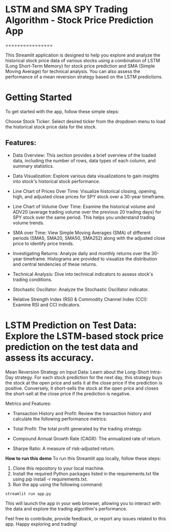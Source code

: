 # LSTM and SMA SPY Trading Algorithm - Stock Price Prediction App
================

This Streamlit application is designed to help you explore and analyze the historical stock price data of various stocks using a combination of LSTM (Long Short-Term Memory) for stock price prediction and SMA (Simple Moving Average) for technical analysis. You can also assess the performance of a mean reversion strategy based on the LSTM predictions.


# Getting Started
To get started with the app, follow these simple steps:

Choose Stock Ticker: Select desired ticker from the dropdown menu to load the historical stock price data for the stock.


## Features:
- Data Overview: This section provides a brief overview of the loaded data, including the number of rows, data types of each column, and summary statistics.
  
- Data Visualization: Explore various data visualizations to gain insights into stock's historical stock performance.
  
- Line Chart of Prices Over Time: Visualize historical closing, opening, high, and adjusted close prices for SPY stock over a 30-year timeframe.
  
- Line Chart of Volume Over Time: Examine the historical volume and ADV20 (average trading volume over the previous 20 trading days) for SPY stock over the same period. This helps you understand trading volume trends.
  
- SMA over Time: View Simple Moving Averages (SMA) of different periods (SMA5, SMA20, SMA50, SMA252) along with the adjusted close price to identify price trends.
  
- Investigating Returns: Analyze daily and monthly returns over the 30-year timeframe. Histograms are provided to visualize the distribution and central tendencies of these returns.
  
- Technical Analysis: Dive into technical indicators to assess stock's trading conditions.
 
- Stochastic Oscillator: Analyze the Stochastic Oscillator indicator.
  
- Relative Strength Index (RSI) & Commodity Channel Index (CCI): Examine RSI and CCI indicators.


# LSTM Prediction on Test Data: Explore the LSTM-based stock price prediction on the test data and assess its accuracy.

Mean Reversion Strategy on Input Data: Learn about the Long-Short Intra-Day strategy. For each stock prediction for the next day, this strategy buys the stock at the open price and sells it at the close price if the prediction is positive. Conversely, it short-sells the stock at the open price and closes the short-sell at the close price if the prediction is negative.

Metrics and Features:
- Transaction History and Profit: Review the transaction history and calculate the following performance metrics:

- Total Profit: The total profit generated by the trading strategy.

- Compound Annual Growth Rate (CAGR): The annualized rate of return.

- Sharpe Ratio: A measure of risk-adjusted return.


**How to run this demo**
To run this Streamlit app locally, follow these steps:

1. Clone this repository to your local machine.
2. Install the required Python packages listed in the requirements.txt file using pip install -r requirements.txt.
3. Run the app using the following command: 
~~~~~~~~~~~~~~~~~~~~~~~~~~~~~~~~~~~~~~~~~~~~~~~~~~~~~~~~~~~~~~~~~~~~~~~~~~~~~~~~
streamlit run app.py
~~~~~~~~~~~~~~~~~~~~~~~~~~~~~~~~~~~~~~~~~~~~~~~~~~~~~~~~~~~~~~~~~~~~~~~~~~~~~~~~

This will launch the app in your web browser, allowing you to interact with the data and explore the trading algorithm's performance.

Feel free to contribute, provide feedback, or report any issues related to this app. Happy exploring and trading!
